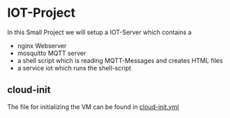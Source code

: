 # IOT-Project

In this Small Project we will setup a IOT-Server which contains a 
- nginx Webserver 
- mosquitto MQTT server 
- a shell script which is reading MQTT-Messages and creates HTML files
- a service iot which runs the shell-script

## cloud-init
The file for initializing the VM can be found in [cloud-init.yml](clould-init.yml)